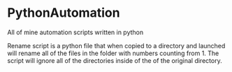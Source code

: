 # PythonAutomation
All of mine automation scripts written in python

Rename script is a python file that when copied to a directory and launched will rename all of the files in the folder with numbers counting from 1. The script will ignore all of the directories inside of the of the original directory.
